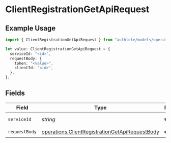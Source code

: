 # ClientRegistrationGetApiRequest

## Example Usage

```typescript
import { ClientRegistrationGetApiRequest } from "authlete/models/operations";

let value: ClientRegistrationGetApiRequest = {
  serviceId: "<id>",
  requestBody: {
    token: "<value>",
    clientId: "<id>",
  },
};
```

## Fields

| Field                                                                                                            | Type                                                                                                             | Required                                                                                                         | Description                                                                                                      |
| ---------------------------------------------------------------------------------------------------------------- | ---------------------------------------------------------------------------------------------------------------- | ---------------------------------------------------------------------------------------------------------------- | ---------------------------------------------------------------------------------------------------------------- |
| `serviceId`                                                                                                      | *string*                                                                                                         | :heavy_check_mark:                                                                                               | A service ID.                                                                                                    |
| `requestBody`                                                                                                    | [operations.ClientRegistrationGetApiRequestBody](../../models/operations/clientregistrationgetapirequestbody.md) | :heavy_check_mark:                                                                                               | N/A                                                                                                              |